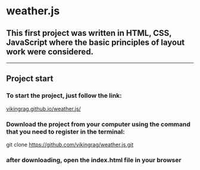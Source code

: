 # **weather.js**

## This first project was written in **HTML, CSS, JavaScript** where the basic principles of layout work were considered.
___

## Project start

### To start the project, just follow the link:
[vikingrag.github.io/weather.js/](vikingrag.github.io/weather.js/)

### Download the project from your computer using the command that you need to register in the terminal:
git clone https://github.com/vikingrag/weather.js.git
### after downloading, open the **index.html** file in your browser
